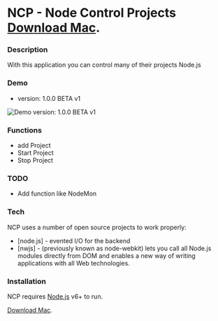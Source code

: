 # NCP - Node Control Projects [Download Mac](http://194.87.239.206/media/application/ncp.version.1.0.1.BETAv1mac.zip).
### Description
With this application you can control many of their projects Node.js

### Demo
- version: 1.0.0 BETA v1

![Demo version: 1.0.0 BETA v1](http://194.87.239.206/media/demo/Demo%20version%201.0.0%20BETA%20v1.gif)

### Functions
 - add Project
 - Start Project
 - Stop Project
 
### TODO
- Add function like NodeMon

### Tech

NCP uses a number of open source projects to work properly:

* [node.js] - evented I/O for the backend
* [nwjs] - (previously known as node-webkit) lets you call all Node.js modules directly from DOM and enables a new way of writing applications with all Web technologies.


### Installation

NCP requires [Node.js](https://nodejs.org/) v6+ to run.

[Download Mac](http://194.87.239.206/media/application/ncp.version.1.0.1.BETAv1mac.zip).
